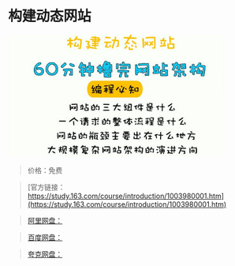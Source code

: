 # 构建动态网站

![img](../../../assets/study163/free/291740B2175CC02E28C4DC59BD6E96E0.jpg)

> 价格：免费

> [官方链接：https://study.163.com/course/introduction/1003980001.htm](https://study.163.com/course/introduction/1003980001.htm)

> [阿里网盘：]()

> [百度网盘：]()

> [夸克网盘：]()
